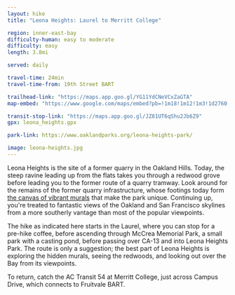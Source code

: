 ```yaml
---
layout: hike
title: "Leona Heights: Laurel to Merritt College"

region: inner-east-bay
difficulty-human: easy to moderate
difficulty: easy 
length: 3.8mi

served: daily

travel-time: 24min
travel-time-from: 19th Street BART

trailhead-link: "https://maps.app.goo.gl/YG11YdCNeVCxZaGTA"
map-embed: "https://www.google.com/maps/embed?pb=!1m18!1m12!1m3!1d2760.5793478377864!2d-122.18234887828405!3d37.791182922377146!2m3!1f0!2f0!3f0!3m2!1i1024!2i768!4f13.1!3m3!1m2!1s0x808f87001acc0f47%3A0xc9c892269d0fedba!2sYork%20Trail!5e0!3m2!1sen!2sus!4v1721167764022!5m2!1sen!2sus"

transit-stop-link: "https://maps.app.goo.gl/JZ81UT6qShu2Jb6Z9"
gpx: leona_heights.gpx

park-link: https://www.oaklandparks.org/leona-heights-park/

image: leona-heights.jpg
---
```


Leona Heights is the site of a former quarry in the Oakland Hills. Today, the steep ravine leading up from the flats takes you through a redwood grove before leading you to the former route of a quarry tramway. Look around for the remains of the former quarry infrastructure, whose footings today form [the canvas of vibrant murals](https://www.kqed.org/news/11977305/hidden-in-the-oakland-hills-is-an-outdoor-gallery-of-murals) that make the park unique. Continuing up, you're treated to fantastic views of the Oakland and San Francisco skylines from a more southerly vantage than most of the popular viewpoints.

The hike as indicated here starts in the Laurel, where you can stop for a pre-hike coffee, before ascending through McCrea Memorial Park, a small park with a casting pond, before passing over CA-13 and into Leona Heights Park. The route is only a suggestion; the best part of Leona Heights is exploring the hidden murals, seeing the redwoods, and looking out over the Bay from its viewpoints.

To return, catch the AC Transit 54 at Merritt College, just across Campus Drive, which connects to Fruitvale BART.